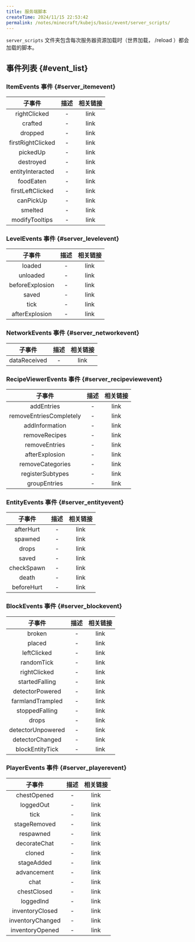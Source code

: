 ```yaml
---
title: 服务端脚本
createTime: 2024/11/15 22:53:42
permalink: /notes/minecraft/kubejs/basic/event/server_scripts/
---
```


`server_scripts` 文件夹包含每次服务器资源加载时（世界加载， /reload ）都会加载的脚本。

## 事件列表 {#event_list}

### **ItemEvents 事件** {#server_itemevent}

|子事件|描述|相关链接|
|:-:|:-:|:-:|
|rightClicked|-|link|
|crafted|-|link|
|dropped|-|link|
|firstRightClicked|-|link|
|pickedUp|-|link|
|destroyed|-|link|
|entityInteracted|-|link|
|foodEaten|-|link|
|firstLeftClicked|-|link|
|canPickUp|-|link|
|smelted|-|link|
|modifyTooltips|-|link|

### **LevelEvents 事件** {#server_levelevent}

|子事件|描述|相关链接|
|:-:|:-:|:-:|
|loaded|-|link|
|unloaded|-|link|
|beforeExplosion|-|link|
|saved|-|link|
|tick|-|link|
|afterExplosion|-|link|

### **NetworkEvents 事件** {#server_networkevent}

|子事件|描述|相关链接|
|:-:|:-:|:-:|
|dataReceived|-|link|

### **RecipeViewerEvents 事件** {#server_recipeviewevent}

|子事件|描述|相关链接|
|:-:|:-:|:-:|
|addEntries|-|link|
|removeEntriesCompletely|-|link|
|addInformation|-|link|
|removeRecipes|-|link|
|removeEntries|-|link|
|afterExplosion|-|link|
|removeCategories|-|link|
|registerSubtypes|-|link|
|groupEntries|-|link|

### **EntityEvents 事件** {#server_entityevent}

|子事件|描述|相关链接|
|:-:|:-:|:-:|
|afterHurt|-|link|
|spawned|-|link|
|drops|-|link|
|saved|-|link|
|checkSpawn|-|link|
|death|-|link|
|beforeHurt|-|link|

### **BlockEvents 事件** {#server_blockevent}

|子事件|描述|相关链接|
|:-:|:-:|:-:|
|broken|-|link|
|placed|-|link|
|leftClicked|-|link|
|randomTick|-|link|
|rightClicked|-|link|
|startedFalling|-|link|
|detectorPowered|-|link|
|farmlandTrampled|-|link|
|stoppedFalling|-|link|
|drops|-|link|
|detectorUnpowered|-|link|
|detectorChanged|-|link|
|blockEntityTick|-|link|

### **PlayerEvents 事件** {#server_playerevent}

|子事件|描述|相关链接|
|:-:|:-:|:-:|
|chestOpened|-|link|
|loggedOut|-|link|
|tick|-|link|
|stageRemoved|-|link|
|respawned|-|link|
|decorateChat|-|link|
|cloned|-|link|
|stageAdded|-|link|
|advancement|-|link|
|chat|-|link|
|chestClosed|-|link|
|loggedInd|-|link|
|inventoryClosed|-|link|
|inventoryChanged|-|link|
|inventoryOpened|-|link|
